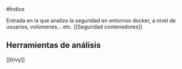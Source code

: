 #Índice


Entrada en la que analizo la seguridad en entornos docker, a nivel de usuarios, volúmenes... etc.
[[Seguridad contenedores]]

## Herramientas de análisis
[[trivy]]
